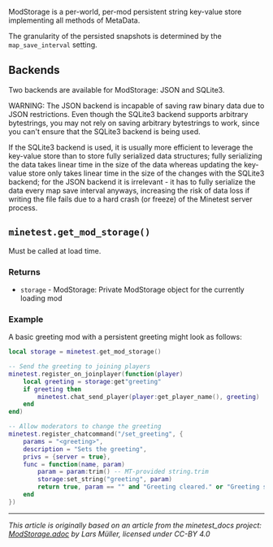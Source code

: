 ModStorage is a per-world, per-mod persistent string key-value store implementing all methods of MetaData.

The granularity of the persisted snapshots is determined by the `map_save_interval` setting.

## Backends
Two backends are available for ModStorage: JSON and SQLite3.

WARNING: The JSON backend is incapable of saving raw binary data due to JSON restrictions.
Even though the SQLite3 backend supports arbitrary bytestrings,
you may not rely on saving arbitrary bytestrings to work,
since you can't ensure that the SQLite3 backend is being used.

If the SQLite3 backend is used, it is usually more efficient to leverage the key-value store
than to store fully serialized data structures; fully serializing the data takes linear time
in the size of the data whereas updating the key-value store only takes linear time
in the size of the changes with the SQLite3 backend;
for the JSON backend it is irrelevant -
it has to fully serialize the data every map save interval
anyways, increasing the risk of data loss if writing the file fails
due to a hard crash (or freeze) of the Minetest server process.

## `minetest.get_mod_storage()`

Must be called at load time.

### Returns
- `storage` - ModStorage: Private ModStorage object for the currently loading mod

### Example
A basic greeting mod with a persistent greeting might look as follows:

```lua
local storage = minetest.get_mod_storage()

-- Send the greeting to joining players
minetest.register_on_joinplayer(function(player)
	local greeting = storage:get"greeting"
	if greeting then
		minetest.chat_send_player(player:get_player_name(), greeting)
	end
end)

-- Allow moderators to change the greeting
minetest.register_chatcommand("/set_greeting", {
	params = "<greeting>",
	description = "Sets the greeting",
	privs = {server = true},
	func = function(name, param)
		param = param:trim() -- MT-provided string.trim
		storage:set_string("greeting", param)
		return true, param == "" and "Greeting cleared." or "Greeting set."
	end
})
```

---
*This article is originally based on an article from the minetest_docs project: [ModStorage.adoc](https://github.com/minetest/minetest_docs/blob/master/doc/classes/ModStorage.adoc) by Lars Müller, licensed under CC-BY 4.0*